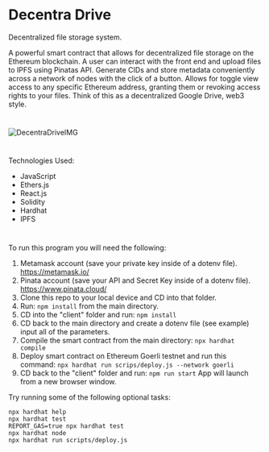 # Decentra Drive

Decentralized file storage system.

A powerful smart contract that allows for decentralized file storage on the Ethereum blockchain. A user can interact with the front end and upload files to IPFS using Pinatas API. Generate CIDs and store metadata conveniently across a network of nodes with the click of a button. Allows for toggle view access to any specific Ethereum address, granting them or revoking access rights to your files. Think of this as a decentralized Google Drive, web3 style.
#
![DecentraDriveIMG](https://user-images.githubusercontent.com/83500098/231229815-c25081a8-cc78-42c1-bed5-f5784ee3a4a4.png)

#

Technologies Used:
- JavaScript
- Ethers.js
- React.js
- Solidity
- Hardhat
- IPFS

#

To run this program you will need the following:
1. Metamask account (save your private key inside of a dotenv file). https://metamask.io/
2. Pinata account (save your API and Secret Key inside of a dotenv file). https://www.pinata.cloud/
3. Clone this repo to your local device and CD into that folder.
4. Run: `npm install` from the main directory.
5. CD into the "client" folder and run: `npm install`
6. CD back to the main directory and create a dotenv file (see example) input all of the parameters.
7. Compile the smart contract from the main directory: `npx hardhat compile`
8. Deploy smart contract on Ethereum Goerli testnet and run this command: `npx hardhat run scrips/deploy.js --network goerli`
9. CD back to the "client" folder and run: `npm run start` App will launch from a new browser window.

Try running some of the following optional tasks:

```shell
npx hardhat help
npx hardhat test
REPORT_GAS=true npx hardhat test
npx hardhat node
npx hardhat run scripts/deploy.js
```
